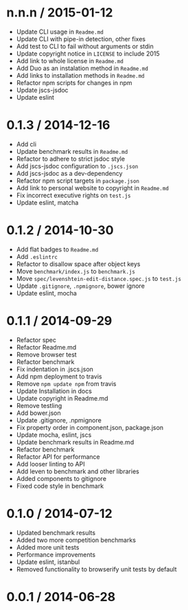 
n.n.n / 2015-01-12
==================

  * Update CLI usage in `Readme.md`
  * Update CLI with pipe-in detection, other fixes
  * Add test to CLI to fail without arguments or stdin
  * Update copyright notice in `LICENSE` to include 2015
  * Add link to whole license in `Readme.md`
  * Add Duo as an instalation method in `Readme.md`
  * Add links to installation methods in `Readme.md`
  * Refactor npm scripts for changes in npm
  * Update jscs-jsdoc
  * Update eslint

0.1.3 / 2014-12-16
==================

 * Add cli
 * Update benchmark results in `Readme.md`
 * Refactor to adhere to strict jsdoc style
 * Add jscs-jsdoc configuration to `.jscs.json`
 * Add jscs-jsdoc as a dev-dependency
 * Refactor npm script targets in `package.json`
 * Add link to personal website to copyright in `Readme.md`
 * Fix incorrect executive rights on `test.js`
 * Update eslint, matcha

0.1.2 / 2014-10-30
==================

 * Add flat badges to `Readme.md`
 * Add `.eslintrc`
 * Refactor to disallow space after object keys
 * Move `benchmark/index.js` to `benchmark.js`
 * Move `spec/levenshtein-edit-distance.spec.js` to `test.js`
 * Update `.gitignore`, `.npmignore`, bower ignore
 * Update eslint, mocha

0.1.1 / 2014-09-29
==================

 * Refactor spec
 * Refactor Readme.md
 * Remove browser test
 * Refactor benchmark
 * Fix indentation in .jscs.json
 * Add npm deployment to travis
 * Remove `npm update npm` from travis
 * Update Installation in docs
 * Update copyright in Readme.md
 * Remove testling
 * Add bower.json
 * Update .gitignore, .npmignore
 * Fix property order in component.json, package.json
 * Update mocha, eslint, jscs
 * Update benchmark results in Readme.md
 * Refactor benchmark
 * Refactor API for performance
 * Add looser linting to API
 * Add leven to benchmark and other libraries
 * Added components to gitignore
 * Fixed code style in benchmark

0.1.0 / 2014-07-12
==================

 * Updated benchmark results
 * Added two more competition benchmarks
 * Added more unit tests
 * Performance improvements
 * Update eslint, istanbul
 * Removed functionality to browserify unit tests by default

0.0.1 / 2014-06-28
==================

